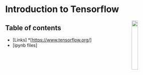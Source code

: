 # Introduction to Tensorflow

<img src="https://upload.wikimedia.org/wikipedia/commons/thumb/2/2d/Tensorflow_logo.svg/2000px-Tensorflow_logo.svg.png" align="right" width="20%">

## Table of contents 
  * [Links]
      *[https://www.tensorflow.org/]
  * [ipynb files]
